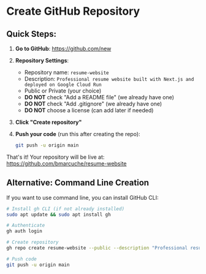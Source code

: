 # Create GitHub Repository

## Quick Steps:

1. **Go to GitHub**: https://github.com/new

2. **Repository Settings**:
   - Repository name: `resume-website`
   - Description: `Professional resume website built with Next.js and deployed on Google Cloud Run`
   - Public or Private (your choice)
   - **DO NOT** check "Add a README file" (we already have one)
   - **DO NOT** check "Add .gitignore" (we already have one)
   - **DO NOT** choose a license (can add later if needed)

3. **Click "Create repository"**

4. **Push your code** (run this after creating the repo):
   ```bash
   git push -u origin main
   ```

That's it! Your repository will be live at: https://github.com/bmarcuche/resume-website

## Alternative: Command Line Creation

If you want to use command line, you can install GitHub CLI:
```bash
# Install gh CLI (if not already installed)
sudo apt update && sudo apt install gh

# Authenticate
gh auth login

# Create repository
gh repo create resume-website --public --description "Professional resume website built with Next.js and deployed on Google Cloud Run"

# Push code
git push -u origin main
```
